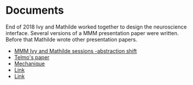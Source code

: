 # Documents
End of 2018 Ivy and Mathilde worked together to design the neuroscience interface. Several versions of a MMM presentation paper were written.
Before that Mathilde wrote other presentation papers.

* [MMM Ivy and Mathilde sessions -abstraction shift](https://www.overleaf.com/read/tnhkgdqbhqyc)
* [Telmo's paper](https://www.overleaf.com/read/gypfkkgvcrmt)
* [Mechanique](https://www.overleaf.com/read/stzzwzbygkcz)
* [Link](http://a.com)
* [Link](http://a.com)
